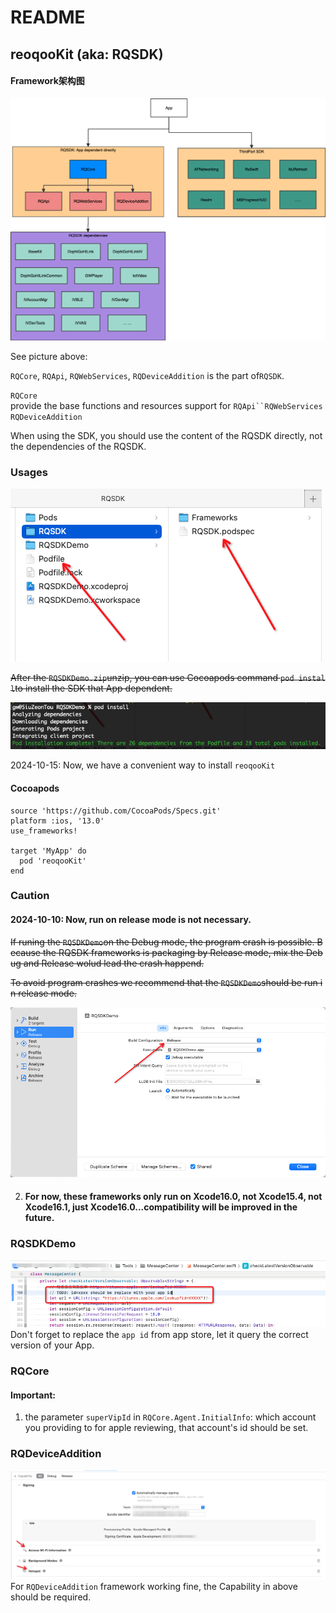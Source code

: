 # README

## reoqooKit (aka: RQSDK)

#### Framework架构图

![README.png](README.png)

See picture above:

`RQCore`, `RQApi`, `RQWebServices`, `RQDeviceAddition` is the part of`RQSDK`.

`RQCore` provide the base functions and resources support for `RQApi``RQWebServices` `RQDeviceAddition`

When using the SDK, you should use the content of the RQSDK directly, not the dependencies of the RQSDK.

### Usages

![image.png](image.png)

~~After the `RQSDKDemo.zip`unzip, you can use Cocoapods command `pod install`to install the SDK that App dependent.~~

![image2.png](image2.png)

2024-10-15: Now, we have a convenient way to install `reoqooKit`
#### Cocoapods
```
source 'https://github.com/CocoaPods/Specs.git'
platform :ios, '13.0'
use_frameworks!

target 'MyApp' do
  pod 'reoqooKit'
end
```

### Caution

#### 2024-10-10: Now, run on release mode is not necessary.
~~If runing the `RQSDKDemo`on the Debug mode, the program crash is possible. Because the RQSDK frameworks is packaging by Release mode, mix the Debug and Release wolud lead the crash happend.~~

~~To avoid program crashes we recommend that the `RQSDKDemo`should be run in release mode.~~

![image3.png](image3.png)

2.  
    #### For now, these frameworks only run on Xcode16.0, not Xcode15.4, not Xcode16.1, just Xcode16.0...compatibility will be improved in the future.

### RQSDKDemo
![image5.png](image5.png)
Don't forget to replace the `app id` from app store, let it query the correct version of your App.

### RQCore
#### Important:
1. the parameter `superVipId` in `RQCore.Agent.InitialInfo`: which account you providing to for apple reviewing, that account's id should be set.

### RQDeviceAddition
![image4.png](image4.png)
For `RQDeviceAddition` framework working fine, the Capability in above should be required.
